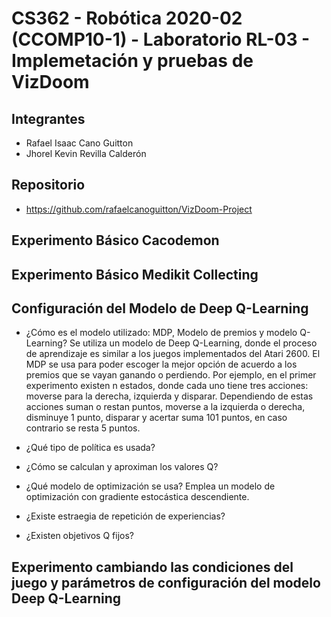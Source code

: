 # CS362 - Robótica 2020-02 (CCOMP10-1) - Laboratorio RL-03 - Implemetación y pruebas de VizDoom

## Integrantes

- Rafael Isaac Cano Guitton
- Jhorel Kevin Revilla Calderón

## Repositorio

- <https://github.com/rafaelcanoguitton/VizDoom-Project>

## Experimento Básico Cacodemon

<!-- descripción, ejecución, convergencia y resultados obtenidos -->
## Experimento Básico Medikit Collecting

<!-- descripción, ejecución, convergencia y resultados obtenidos -->
## Configuración del Modelo de Deep Q-Learning

- ¿Cómo es el modelo utilizado: MDP, Modelo de premios y modelo Q-Learning?
Se utiliza un modelo de Deep Q-Learning, donde el proceso de aprendizaje es similar a los juegos implementados del Atari 2600. El MDP se usa para poder escoger la mejor opción de acuerdo a los premios que se vayan ganando o perdiendo. Por ejemplo, en el primer experimento existen n estados, donde cada uno tiene tres acciones: moverse para la derecha, izquierda y disparar. Dependiendo de estas acciones suman o restan puntos, moverse a la izquierda o derecha, disminuye 1 punto, disparar y acertar suma 101 puntos, en caso contrario se resta 5 puntos.

- ¿Qué tipo de política es usada?


- ¿Cómo se calculan y aproximan los valores Q?
  
- ¿Qué modelo de optimización se usa?
  Emplea un modelo de optimización con gradiente estocástica descendiente.
- ¿Existe estraegia de repetición de experiencias?
  
- ¿Existen objetivos Q fijos?
  
  
## Experimento cambiando las condiciones del juego y parámetros de configuración del modelo Deep Q-Learning

<!-- descripción, ejecución, convergencia y resultados obtenidos -->
